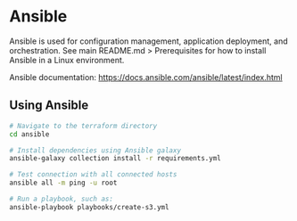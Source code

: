 # Ansible
Ansible is used for configuration management, application deployment, and orchestration. See main README.md > Prerequisites for how to install Ansible in a Linux environment.

Ansible documentation: https://docs.ansible.com/ansible/latest/index.html


## Using Ansible
```sh
# Navigate to the terraform directory
cd ansible

# Install dependencies using Ansible galaxy
ansible-galaxy collection install -r requirements.yml

# Test connection with all connected hosts
ansible all -m ping -u root

# Run a playbook, such as:
ansible-playbook playbooks/create-s3.yml

```